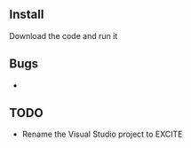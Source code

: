 ## Install

Download the code and run it

## Bugs

* 

## TODO

* Rename the Visual Studio project to EXCITE
